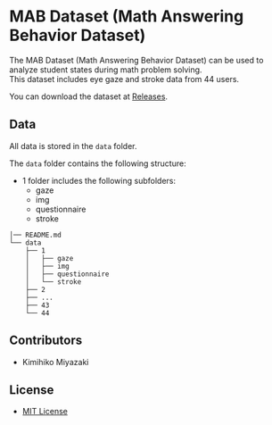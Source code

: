 # MAB Dataset (Math Answering Behavior Dataset)
The MAB Dataset (Math Answering Behavior Dataset) can be used to analyze student states during math problem solving.  
This dataset includes eye gaze and stroke data from 44 users.

You can download the dataset at [Releases](https://github.com/yamanalab/mab-dataset/releases).

## Data
All data is stored in the `data` folder.

The `data` folder contains the following structure:
- 1 folder includes the following subfolders:
    - gaze
    - img
    - questionnaire
    - stroke
```
│── README.md
└── data
    ├── 1
    │   ├── gaze
    │   ├── img
    │   ├── questionnaire
    │   └── stroke
    ├── 2
    ├── ...
    ├── 43
    └── 44
```

## Contributors
- Kimihiko Miyazaki

## License
- [MIT License](./LICENSE)
